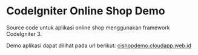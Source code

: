 # CodeIgniter Online Shop Demo

Source code untuk aplikasi online shop menggunakan framework CodeIgniter 3.

Demo aplikasi dapat dilihat pada url berikut: [cishopdemo.cloudapp.web.id](http://cishopdemo.cloudapp.web.id/)
